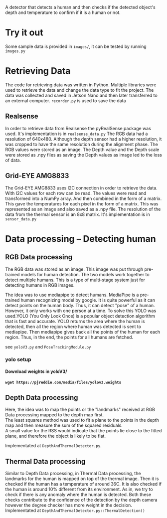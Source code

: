 A detector that detects a human and then checks if the detected object's depth and temperature to confirm if it is a human or not.


# Try it out
Some sample data is provided in `images/`, it can be tested by running `images.py`
#  Retrieving Data
The code for retrieving data was written in Python. Multiple libraries were used to
retrieve the data and change the data type to fit the project. The data was collected and
saved in Jetson Nano and then later transferred to an external computer.
`recorder.py` is used to save the data
## Realsense
In order to retrieve data from Realsense the pyRealSense package was used. It's implementation is in `realsense_data.py`
The RGB data had a resolution of 640x480. Although the
depth sensor had a higher resolution, it was cropped to have the same resolution during
the alignment phase.
The RGB values were stored as an image. The Depth value and the Depth scale were
stored as .npy files as saving the Depth values as image led to the loss of data.


##  Grid-EYE AMG8833
The Grid-EYE AMG8833 uses I2C connection in order to retrieve the data. With I2C
values for each row can be read. The values were read and transformed into a NumPy
array. And then combined in the form of a matrix. This gave the temperatures for each
pixel in the form of a matrix. This was represented as an image and also saved as a .npy
file. The resolution of the data from the thermal sensor is an 8x8 matrix.
It's implementation is in `sensor_data.py`


# Data processing – Detecting human
##  RGB Data processing
The RGB data was stored as an image. This image was put through pre-trained models for human detection. 
The two models work together to detect multiple humans. This is a type of multi-stage system just for detecting humans in RGB images. 
 
The idea was to use mediapipe to detect humans. MediaPipe is a pre-trained human recognizing model by google. 
It is quite powerful as it can detect points on the human body. Thus, it can detect "pose" of a human. 
However, it only works with one person at a time. 
To solve this YOLO was used.YOLO (You Only Look Once) is a popular object detection algorithm that is fast and accurate. 
YOLO returns the area where the human is detected, then all the region where human was detected is sent to mediapipe. 
Then mediapipe gives back all the points of the human for each region. Thus, in the end, the points for all humans are fetched. 

see `yoloV3.py` and `PoseTrackingModule.py`
### yolo setup 
#### Download weights in yoloV3/
#### `wget https://pjreddie.com/media/files/yolov3.weights`



##  Depth Data processing
Here, the idea was to map the points or the "landmarks" received at RGB Data processing mapped to the depth map first.  
The least squares method was used to fit a plane to the points in the depth map and then measure the sum of the squared residuals.  
A small value for the RSS would indicate that the points lie close to the fitted plane, and therefore the object is likely to be flat. 
 
Implementated at `DepthAndThermalDetector.py`.


## Thermal Data processing
Similar to Depth Data processing, in Thermal Data processing, the landmarks for the human is mapped on top of the thermal image.
Then it is checked if the human has a temperature of around 36C. 
It is also checked if the human is around 10% different from its environment. As in, we try to check if there is any anomaly where the human is detected.
Both these checks contribute to the confidence of the detection by the depth camera however the degree checker has more weight in the decision. 
Implementated at `DepthAndThermalDetector.py::ThermalDetection()`